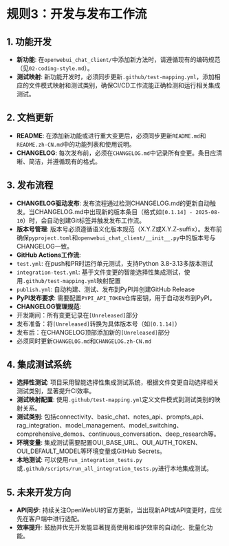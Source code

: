 # 规则3：开发与发布工作流

## 1. 功能开发

-   **新功能**: 在`openwebui_chat_client/`中添加新方法时，请遵循现有的编码规范（见`02-coding-style.md`）。
-   **测试映射**: 新功能开发时，必须同步更新`.github/test-mapping.yml`，添加相应的文件模式映射和测试类别，确保CI/CD工作流能正确检测和运行相关集成测试。


## 2. 文档更新

-   **README**: 在添加新功能或进行重大变更后，必须同步更新`README.md`和`README.zh-CN.md`中的功能列表和使用说明。
-   **CHANGELOG**: 每次发布前，必须在`CHANGELOG.md`中记录所有变更。条目应清晰、简洁，并遵循现有的格式。

## 3. 发布流程

-   **CHANGELOG驱动发布**: 发布流程通过检测CHANGELOG.md的更新自动触发。当CHANGELOG.md中出现新的版本条目（格式如`[0.1.14] - 2025-08-10`）时，会自动创建Git标签并触发发布工作流。
-   **版本号管理**: 版本号必须遵循语义化版本规范（X.Y.Z或X.Y.Z-suffix）。发布前确保`pyproject.toml`和`openwebui_chat_client/__init__.py`中的版本号与CHANGELOG一致。
-   **GitHub Actions工作流**:
  - `test.yml`: 在push和PR时运行单元测试，支持Python 3.8-3.13多版本测试
  - `integration-test.yml`: 基于文件变更的智能选择性集成测试，使用`.github/test-mapping.yml`映射配置
  - `publish.yml`: 自动构建、测试、发布到PyPI并创建GitHub Release
-   **PyPI发布要求**: 需要配置`PYPI_API_TOKEN`仓库密钥，用于自动发布到PyPI。
-   **CHANGELOG管理规范**:
  - 开发期间：所有变更记录在`[Unreleased]`部分
  - 发布准备：将`[Unreleased]`转换为具体版本号（如`[0.1.14]`）
  - 发布后：在CHANGELOG顶部添加新的`[Unreleased]`部分
  - 必须同时更新`CHANGELOG.md`和`CHANGELOG.zh-CN.md`

## 4. 集成测试系统

-   **选择性测试**: 项目采用智能选择性集成测试系统，根据文件变更自动选择相关测试类别，显著提升CI效率。
-   **测试映射配置**: 使用`.github/test-mapping.yml`定义文件模式到测试类别的映射关系。
-   **测试类别**: 包括connectivity、basic_chat、notes_api、prompts_api、rag_integration、model_management、model_switching、comprehensive_demos、continuous_conversation、deep_research等。
-   **环境变量**: 集成测试需要配置OUI_BASE_URL、OUI_AUTH_TOKEN、OUI_DEFAULT_MODEL等环境变量或GitHub Secrets。
-   **本地测试**: 可以使用`run_integration_tests.py`或`.github/scripts/run_all_integration_tests.py`进行本地集成测试。

## 5. 未来开发方向

-   **API同步**: 持续关注OpenWebUI的官方更新，当出现新API或API变更时，应优先在客户端中进行适配。
-   **效率提升**: 鼓励并优先开发能显著提高使用和维护效率的自动化、批量化功能。
